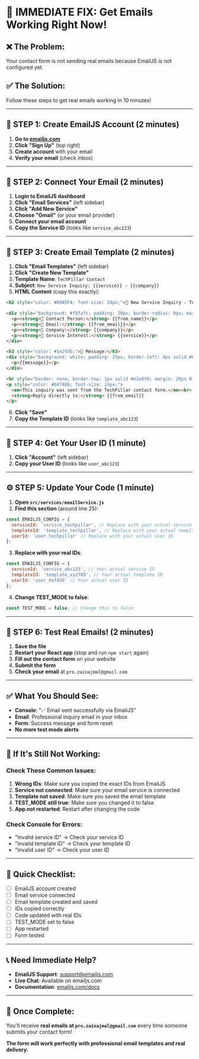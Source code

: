 # 🚨 IMMEDIATE FIX: Get Emails Working Right Now!

## ❌ **The Problem:**
Your contact form is not sending real emails because EmailJS is not configured yet.

## ✅ **The Solution:**
Follow these steps to get real emails working in 10 minutes!

---

## 🚀 **STEP 1: Create EmailJS Account (2 minutes)**

1. **Go to [emailjs.com](https://emailjs.com)**
2. **Click "Sign Up"** (top right)
3. **Create account** with your email
4. **Verify your email** (check inbox)

---

## 🔧 **STEP 2: Connect Your Email (2 minutes)**

1. **Login to EmailJS dashboard**
2. **Click "Email Services"** (left sidebar)
3. **Click "Add New Service"**
4. **Choose "Gmail"** (or your email provider)
5. **Connect your email account**
6. **Copy the Service ID** (looks like `service_abc123`)

---

## 📝 **STEP 3: Create Email Template (2 minutes)**

1. **Click "Email Templates"** (left sidebar)
2. **Click "Create New Template"**
3. **Template Name**: `TechPillar Contact`
4. **Subject**: `New Service Inquiry: {{service}} - {{company}}`
5. **HTML Content** (copy this exactly):

```html
<h2 style="color: #60A5FA; font-size: 24px;">🚀 New Service Inquiry - TechPillar</h2>

<div style="background: #f8fafc; padding: 20px; border-radius: 8px; margin: 20px 0;">
  <p><strong>👤 Contact Person:</strong> {{from_name}}</p>
  <p><strong>📧 Email:</strong> {{from_email}}</p>
  <p><strong>🏢 Company:</strong> {{company}}</p>
  <p><strong>🎯 Service Interest:</strong> {{service}}</p>
</div>

<h3 style="color: #1e293b;">💬 Message:</h3>
<div style="background: white; padding: 15px; border-left: 4px solid #60A5FA; margin: 15px 0;">
  <p>{{message}}</p>
</div>

<hr style="border: none; border-top: 1px solid #e2e8f0; margin: 20px 0;">
<p style="color: #64748b; font-size: 14px;">
  <em>This inquiry was sent from the TechPillar contact form.</em><br>
  <strong>Reply directly to:</strong> {{from_email}}
</p>
```

6. **Click "Save"**
7. **Copy the Template ID** (looks like `template_abc123`)

---

## 👤 **STEP 4: Get Your User ID (1 minute)**

1. **Click "Account"** (left sidebar)
2. **Copy your User ID** (looks like `user_abc123`)

---

## ⚙️ **STEP 5: Update Your Code (1 minute)**

1. **Open `src/services/emailService.js`**
2. **Find this section** (around line 25):

```javascript
const EMAILJS_CONFIG = {
  serviceId: 'service_techpillar', // Replace with your actual service ID
  templateId: 'template_techpillar', // Replace with your actual template ID
  userId: 'user_techpillar' // Replace with your actual user ID
};
```

3. **Replace with your real IDs**:

```javascript
const EMAILJS_CONFIG = {
  serviceId: 'service_abc123', // Your actual service ID
  templateId: 'template_xyz789', // Your actual template ID
  userId: 'user_def456' // Your actual user ID
};
```

4. **Change TEST_MODE to false**:

```javascript
const TEST_MODE = false; // Change this to false
```

---

## 🧪 **STEP 6: Test Real Emails! (2 minutes)**

1. **Save the file**
2. **Restart your React app** (stop and run `npm start` again)
3. **Fill out the contact form** on your website
4. **Submit the form**
5. **Check your email** at `pro.zainajmal@gmail.com`

---

## ✅ **What You Should See:**

- **Console**: "✅ Email sent successfully via EmailJS"
- **Email**: Professional inquiry email in your inbox
- **Form**: Success message and form reset
- **No more test mode alerts**

---

## 🚨 **If It's Still Not Working:**

### **Check These Common Issues:**

1. **Wrong IDs**: Make sure you copied the exact IDs from EmailJS
2. **Service not connected**: Make sure your email service is connected
3. **Template not saved**: Make sure you saved the email template
4. **TEST_MODE still true**: Make sure you changed it to false
5. **App not restarted**: Restart after changing the code

### **Check Console for Errors:**
- "Invalid service ID" → Check your service ID
- "Invalid template ID" → Check your template ID  
- "Invalid user ID" → Check your user ID

---

## 🎯 **Quick Checklist:**

- [ ] EmailJS account created
- [ ] Email service connected  
- [ ] Email template created and saved
- [ ] IDs copied correctly
- [ ] Code updated with real IDs
- [ ] TEST_MODE set to false
- [ ] App restarted
- [ ] Form tested

---

## 📞 **Need Immediate Help?**

- **EmailJS Support**: [support@emailjs.com](mailto:support@emailjs.com)
- **Live Chat**: Available on emailjs.com
- **Documentation**: [emailjs.com/docs](https://emailjs.com/docs)

---

## 🎉 **Once Complete:**

You'll receive **real emails at `pro.zainajmal@gmail.com`** every time someone submits your contact form!

**The form will work perfectly with professional email templates and real delivery.**
